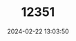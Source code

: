 ---
title: "12351"
category: "Lophuromys melanonyx"
draft: false
date: 2024-02-22 13:03:50
languages:
  English: ["Black-clawed Brush-furred Rat"]
---